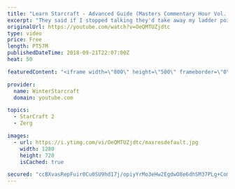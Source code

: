 ```yaml
---
title: "Learn Starcraft - Advanced Guide (Masters Commentary Hour Vol. 1)"
excerpt: "They said if I stopped talking they'd take away my ladder points. Next one I upload will have more terran/toss blame RNGesus."
originalUrl: https://youtube.com/watch?v=OeQMTUZjdtc
type: video
price: Free
length: PT57M
publishedDateTime: 2018-09-21T22:07:00Z
heat: 50

featuredContent: "<iframe width=\"800\" height=\"500\" frameborder=\"0\" src=\"https://www.youtube.com/embed/OeQMTUZjdtc\" allow=\"accelerometer; autoplay; encrypted-media; gyroscope; picture-in-picture\" allowfullscreen></iframe>"

provider:
  name: WinterStarcraft
  domain: youtube.com

topics:
  - StarCraft 2
  - Zerg

images:
  - url: https://i.ytimg.com/vi/OeQMTUZjdtc/maxresdefault.jpg
    width: 1280
    height: 720
    isCached: true

secured: "ccBXvasRepFuir0Cu0SU9hd17j/opiyYrMo3eHw2EgdwO8e6dhSM37PLg+ComdJ4C0QCfUAwrIIn/6X4T+VxhRN7bBprpKI3Ydqj1gH9xzQenXXQyTX7CQWSzJBCwow9GcjWhAN18hrkKNPL5I75BneM8tlAN9re/zzL3lstMRNPk4R5tBnKdjMlheh4TMAAquTmWb6VWP1liGXjHZrKMu0p0AqTTZfj8Kju+EeWhIquU5ay3TnAq7GnJ+w8cwfeWdQSyY6xKrVWLUnD+bDawprPCHj5pAhhM3u7kBIDxlfuNtKTiblh4tBeQvx4yQjOSRl7cEtTiu+mgRN3SoOoS26hgKitH2dRn6LNKco3ziqaKoVYVYvB3omAmFZ6V1/Urmbambm4DRCR+b43GYK9fsqWmvDTdhmhNCF6GS7K6wU=;5yFXLVQ6pf+xoOk82NfbZw=="
---
```


